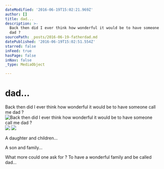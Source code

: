 ```yaml
---
dateModified: '2016-06-19T15:02:21.969Z'
author: []
title: dad...
description: >-
  Back then did I ever think how wonderful it would be to have someone call me
  dad ?
sourcePath: _posts/2016-06-19-fatherdad.md
datePublished: '2016-06-19T15:02:51.554Z'
starred: false
inFeed: true
hasPage: false
inNav: false
_type: MediaObject

---
```

# dad...

Back then did I ever think how wonderful it would be to have someone call me dad ?
![Back then did I ever think how wonderful it would be to have someone call me dad ?](https://the-grid-user-content.s3-us-west-2.amazonaws.com/856beea2-bbb7-4d18-aa79-e938098f2b88.jpg)
![](https://the-grid-user-content.s3-us-west-2.amazonaws.com/e204c22a-cb7c-4e67-9acc-d02466092267.jpg)
![](https://imgflo.herokuapp.com/graph/vahj1ThiexotieMo/aacae645f3c9997c277799bd7c08ad45/croprotate.jpg?cropheight=1280&cropwidth=960&degrees=-90&input=https%3A%2F%2Fthe-grid-user-content.s3-us-west-2.amazonaws.com%2Fa2cbb70e-fe64-4934-be97-15d6d53188bd.jpg&x=0&y=0)

A daughter and children...

A son and family...

What more could one ask for ? To have a wonderful family and be called dad...